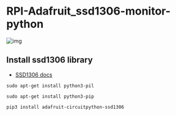 # RPI-Adafruit_ssd1306-monitor-python

![img](https://lh3.googleusercontent.com/pw/AL9nZEUw0f0gHWmv4VvhXlT07a-jbTBSpCk2ywxk3NxR4OfT2gPtdiaCEcqRHorEoF5BLmc2YtJGFi-2NQZiA9ghP_ic7uEy4Pai2uGE68cUk53CuPJYsQz2-NkMQgHvAI5jOGcPCSz-sVe1A1SaFpbPx5v2=w2880-h948-no?authuser=0)



## Install ssd1306 library 
- [SSD1306 docs](https://learn.adafruit.com/monochrome-oled-breakouts/python-usage-2)

```console
sudo apt-get install python3-pil
 ```
 ```console
sudo apt-get install python3-pip
```
```console
pip3 install adafruit-circuitpython-ssd1306
```


